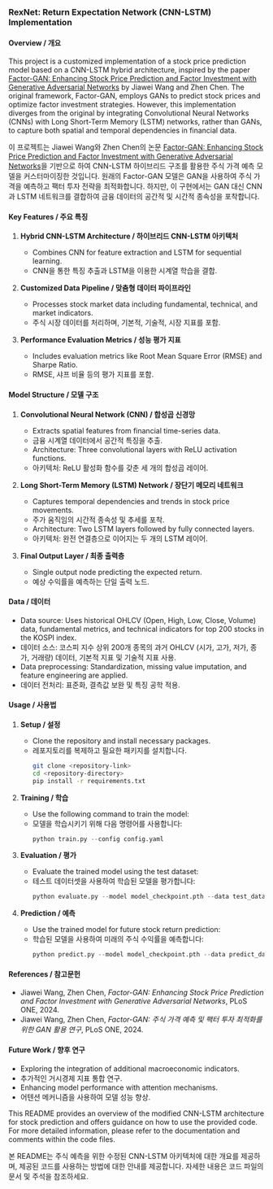 ### RexNet: Return Expectation Network (CNN-LSTM) Implementation

#### Overview / 개요
This project is a customized implementation of a stock price prediction model based on a CNN-LSTM hybrid architecture, inspired by the paper [Factor-GAN: Enhancing Stock Price Prediction and Factor Investment with Generative Adversarial Networks](https://doi.org/10.1371/journal.pone.0306094) by Jiawei Wang and Zhen Chen. The original framework, Factor-GAN, employs GANs to predict stock prices and optimize factor investment strategies. However, this implementation diverges from the original by integrating Convolutional Neural Networks (CNNs) with Long Short-Term Memory (LSTM) networks, rather than GANs, to capture both spatial and temporal dependencies in financial data.

이 프로젝트는 Jiawei Wang와 Zhen Chen의 논문 [Factor-GAN: Enhancing Stock Price Prediction and Factor Investment with Generative Adversarial Networks](https://doi.org/10.1371/journal.pone.0306094)을 기반으로 하여 CNN-LSTM 하이브리드 구조를 활용한 주식 가격 예측 모델을 커스터마이징한 것입니다. 원래의 Factor-GAN 모델은 GAN을 사용하여 주식 가격을 예측하고 팩터 투자 전략을 최적화합니다. 하지만, 이 구현에서는 GAN 대신 CNN과 LSTM 네트워크를 결합하여 금융 데이터의 공간적 및 시간적 종속성을 포착합니다.

#### Key Features / 주요 특징
1. **Hybrid CNN-LSTM Architecture / 하이브리드 CNN-LSTM 아키텍처**
   - Combines CNN for feature extraction and LSTM for sequential learning.
   - CNN을 통한 특징 추출과 LSTM을 이용한 시계열 학습을 결합.
   
2. **Customized Data Pipeline / 맞춤형 데이터 파이프라인**
   - Processes stock market data including fundamental, technical, and market indicators.
   - 주식 시장 데이터를 처리하며, 기본적, 기술적, 시장 지표를 포함.

3. **Performance Evaluation Metrics / 성능 평가 지표**
   - Includes evaluation metrics like Root Mean Square Error (RMSE) and Sharpe Ratio.
   - RMSE, 샤프 비율 등의 평가 지표를 포함.

#### Model Structure / 모델 구조

1. **Convolutional Neural Network (CNN) / 합성곱 신경망**
   - Extracts spatial features from financial time-series data.
   - 금융 시계열 데이터에서 공간적 특징을 추출.
   - Architecture: Three convolutional layers with ReLU activation functions.
   - 아키텍처: ReLU 활성화 함수를 갖춘 세 개의 합성곱 레이어.

2. **Long Short-Term Memory (LSTM) Network / 장단기 메모리 네트워크**
   - Captures temporal dependencies and trends in stock price movements.
   - 주가 움직임의 시간적 종속성 및 추세를 포착.
   - Architecture: Two LSTM layers followed by fully connected layers.
   - 아키텍처: 완전 연결층으로 이어지는 두 개의 LSTM 레이어.

3. **Final Output Layer / 최종 출력층**
   - Single output node predicting the expected return.
   - 예상 수익률을 예측하는 단일 출력 노드.

#### Data / 데이터
- Data source: Uses historical OHLCV (Open, High, Low, Close, Volume) data, fundamental metrics, and technical indicators for top 200 stocks in the KOSPI index.
- 데이터 소스: 코스피 지수 상위 200개 종목의 과거 OHLCV (시가, 고가, 저가, 종가, 거래량) 데이터, 기본적 지표 및 기술적 지표 사용.
- Data preprocessing: Standardization, missing value imputation, and feature engineering are applied.
- 데이터 전처리: 표준화, 결측값 보완 및 특징 공학 적용.

#### Usage / 사용법
1. **Setup / 설정**
   - Clone the repository and install necessary packages.
   - 레포지토리를 복제하고 필요한 패키지를 설치합니다.
     ```bash
     git clone <repository-link>
     cd <repository-directory>
     pip install -r requirements.txt
     ```

2. **Training / 학습**
   - Use the following command to train the model:
   - 모델을 학습시키기 위해 다음 명령어를 사용합니다:
     ```python
     python train.py --config config.yaml
     ```

3. **Evaluation / 평가**
   - Evaluate the trained model using the test dataset:
   - 테스트 데이터셋을 사용하여 학습된 모델을 평가합니다:
     ```python
     python evaluate.py --model model_checkpoint.pth --data test_data.csv
     ```

4. **Prediction / 예측**
   - Use the trained model for future stock return prediction:
   - 학습된 모델을 사용하여 미래의 주식 수익률을 예측합니다:
     ```python
     python predict.py --model model_checkpoint.pth --data predict_data.csv
     ```

#### References / 참고문헌
- Jiawei Wang, Zhen Chen, *Factor-GAN: Enhancing Stock Price Prediction and Factor Investment with Generative Adversarial Networks*, PLoS ONE, 2024.
- Jiawei Wang, Zhen Chen, *Factor-GAN: 주식 가격 예측 및 팩터 투자 최적화를 위한 GAN 활용 연구*, PLoS ONE, 2024.

#### Future Work / 향후 연구
- Exploring the integration of additional macroeconomic indicators.
- 추가적인 거시경제 지표 통합 연구.
- Enhancing model performance with attention mechanisms.
- 어텐션 메커니즘을 사용하여 모델 성능 향상.

This README provides an overview of the modified CNN-LSTM architecture for stock prediction and offers guidance on how to use the provided code. For more detailed information, please refer to the documentation and comments within the code files.

본 README는 주식 예측을 위한 수정된 CNN-LSTM 아키텍처에 대한 개요를 제공하며, 제공된 코드를 사용하는 방법에 대한 안내를 제공합니다. 
자세한 내용은 코드 파일의 문서 및 주석을 참조하세요.
